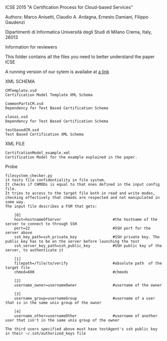 ICSE 2015 
"A Certification Process for Cloud-based Services"

Authors: Marco Anisetti, Claudio A. Ardagna, Ernesto Damiani, Filippo Gaudenzi

Dipartimenti di Informatica
Università degli Studi di Milano
Crema, Italy, 26013

Information for reviewers

This folder contains all the files you need to better understand the paper ICSE 


A running version of our sytem is availabe at
	[a link](http://<>/icsepaper.html)

XML SCHEMA
	
	CMTemplate.xsd
	Certification Model Template XML Schema

	CommonPartsCM.xsd
	Dependency for Test Based Certification Schema

	slasoi.xsd
	Dependency for Test Based Certification Schema

	testbasedCM.xsd
	Test Based Certification XML Schema

XML FILE
	
	CertifcationModel_example.xml
	Certification Model for the example explained in the paper.




Probe


	filesystem_checker.py
	it tests file confidentiality in file system.
	It checks if CHMODs is equal to that ones defined in the input config file.
	It tries to access to the target file both in read and write modes, checking effectively that chmods are respected and not manipulated in some way.
	The input file describes a FSM that gets:
	
		[0]
		host=hostnameOfServer						#the hostname of the server to connect to through SSH
		port=22										#SSH port for the server above
		ssh_key_path=ssh_private_key				#SSH private key. The public key has to be on the server before launching the test
		ssh_server_key_path=ssh_public_key			#SSH public key of the server, to authenticate it

		[1]
		filepath=/file/to/verify					#absolute path  of the target file
		chmod=600									#chmods

		[2]
		username_owner=usernameOwner				#username of the owner

		[3]
		username_group=usernameGroup				#username of a user that is in the same unix group of the owner

		[4]
		username_other=usernameOther				#username of another user that isn't in the same unix group of the owner

	The third users specified above must have testAgent's ssh public key in their ~/.ssh/authorized_keys file




